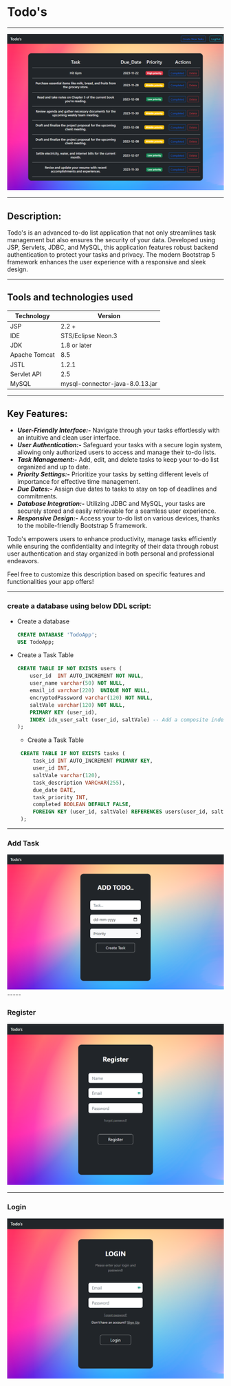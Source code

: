 # Todo's
----
<div>
    <img src="Public/taskList.png"/>
</div>


---
## Description:
<p>Todo's is an advanced to-do list application that not only streamlines task management but also ensures the security of your data. Developed using JSP, Servlets, JDBC, and MySQL, this application features robust backend authentication to protect your tasks and privacy. The modern Bootstrap 5 framework enhances the user experience with a responsive and sleek design.</p>

----
## Tools and technologies used

| Technology     | Version              |
|----------------|----------------------|
| JSP            | 2.2 +                |
| IDE            | STS/Eclipse Neon.3   |
| JDK            | 1.8 or later         |
| Apache Tomcat  | 8.5                  |
| JSTL           | 1.2.1                |
| Servlet API    | 2.5                  |
| MySQL          | mysql-connector-java-8.0.13.jar |

----
## Key Features:
- ***User-Friendly Interface:-*** Navigate through your tasks effortlessly with an intuitive and clean user interface.
- ***User Authentication:-*** Safeguard your tasks with a secure login system, allowing only authorized users to access and manage their to-do lists.
- ***Task Management:-*** Add, edit, and delete tasks to keep your to-do list organized and up to date.
- ***Priority Settings:-*** Prioritize your tasks by setting different levels of importance for effective time management.
- ***Due Dates:-*** Assign due dates to tasks to stay on top of deadlines and commitments.
- ***Database Integration:-*** Utilizing JDBC and MySQL, your tasks are securely stored and easily retrievable for a seamless user experience.
- ***Responsive Design:-*** Access your to-do list on various devices, thanks to the mobile-friendly Bootstrap 5 framework.

Todo's empowers users to enhance productivity, manage tasks efficiently while ensuring the confidentiality and integrity of their data through robust user authentication and stay organized in both personal and professional endeavors.

Feel free to customize this description based on specific features and functionalities your app offers! 



---

### create a database  using below DDL script:
- Create a database
  
  ```sql
  CREATE DATABASE 'TodoApp';
  USE TodoApp;
  ```

- Create a Task Table

  ```sql
  CREATE TABLE IF NOT EXISTS users (
      user_id  INT AUTO_INCREMENT NOT NULL,
      user_name varchar(50) NOT NULL,
      email_id varchar(220)  UNIQUE NOT NULL,
      encryptedPassword varchar(120) NOT NULL,
      saltVale varchar(120) NOT NULL,
      PRIMARY KEY (user_id),
      INDEX idx_user_salt (user_id, saltVale) -- Add a composite index
  );
  
  ```

  - Create a Task Table
  ```sql
   CREATE TABLE IF NOT EXISTS tasks (
       task_id INT AUTO_INCREMENT PRIMARY KEY,
       user_id INT,
       saltVale varchar(120),
       task_description VARCHAR(255),
       due_date DATE,
       task_priority INT,
       completed BOOLEAN DEFAULT FALSE,
       FOREIGN KEY (user_id, saltVale) REFERENCES users(user_id, saltVale)
   );

  ```
---
### Add Task
   
<div>
    <img src="Public/AddTask.png"/>
</div>
-----

### Register 
   
<div>
    <img src="Public/Register.png"/>
</div>

-----
### Login
   
<div>
    <img src="Public/login.png"/>
</div>
